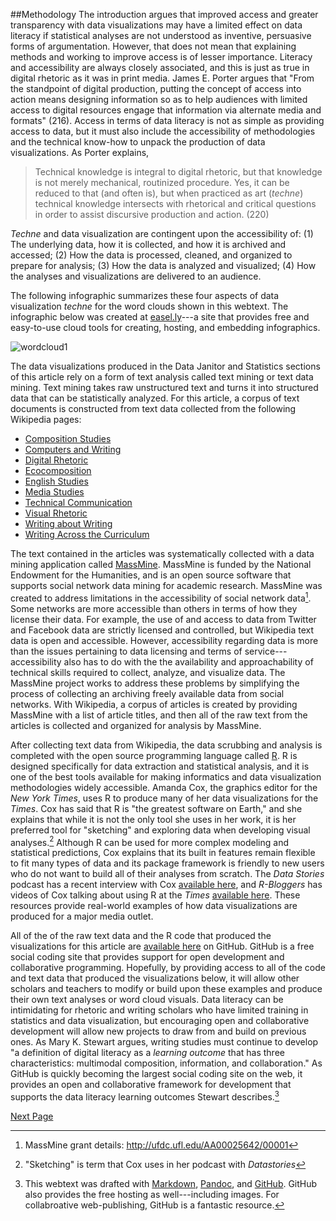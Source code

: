 ##Methodology
The introduction argues that improved access and greater transparency with data visualizations may have a limited effect on data literacy if statistical analyses are not understood as inventive, persuasive forms of argumentation. However, that does not mean that explaining methods and working to improve access is of lesser importance. Literacy and accessibility are always closely associated, and this is just as true in digital rhetoric as it was in print media. James E. Porter argues that "From the standpoint of digital production, putting the concept of access into action means designing information so as to help audiences with limited access to digital resources engage that information via alternate media and formats" (216). Access in terms of data literacy is not as simple as providing access to data, but it must also include the accessibility of methodologies and the technical know-how to unpack the production of data visualizations. As Porter explains, 

> Technical knowledge is integral to digital rhetoric, but that knowledge is not merely 
> mechanical, routinized procedure. Yes, it can be reduced to that (and often is), but when 
> practiced as art (*techne*) technical knowledge intersects with rhetorical and critical 
> questions in order to assist discursive production and action. (220)

*Techne* and data visualization are contingent upon the accessibility of: (1) The underlying data, how it is collected, and how it is archived and accessed; (2) How the data is processed, cleaned, and organized to prepare for analysis; (3) How the data is analyzed and visualized; (4) How the analyses and visualizations are delivered to an audience. 

The following infographic summarizes these four aspects of data visualization *techne* for the word clouds shown in this webtext. The infographic below was created at [easel.ly](http://easel.ly)---a site that provides free and easy-to-use cloud tools for creating, hosting, and embedding infographics. 

<a href="https://s3.amazonaws.com/easel.ly/all_easels/832990/wordcloud1/thumb.jpg"></a><img src="https://s3.amazonaws.com/easel.ly/all_easels/832990/wordcloud1/image.jpg" alt="wordcloud1" title="easel.ly" /></a>

The data visualizations produced in the Data Janitor and Statistics sections of this article rely on a form of text analysis called text mining or text data mining. Text mining takes raw unstructured text and turns it into structured data that can be statistically analyzed. For this article, a corpus of text documents is constructed from text data collected from the following Wikipedia pages:

- [Composition Studies](https://en.wikipedia.org/wiki/Composition_studies)
- [Computers and Writing](https://en.wikipedia.org/wiki/Computers_and_writing)
- [Digital Rhetoric](https://en.wikipedia.org/wiki/Digital_rhetoric)
- [Ecocomposition](https://en.wikipedia.org/wiki/Ecocomposition)
- [English Studies](https://en.wikipedia.org/wiki/English_studies)
- [Media Studies](https://en.wikipedia.org/wiki/Media_studies)
- [Technical Communication](https://en.wikipedia.org/wiki/Technical_communication)
- [Visual Rhetoric](https://en.wikipedia.org/wiki/Visual_rhetoric)
- [Writing about Writing](https://en.wikipedia.org/wiki/Writing_about_Writing)
- [Writing Across the Curriculum](https://en.wikipedia.org/wiki/Writing_Across_the_Curriculum)

The text contained in the articles was systematically collected with a data mining application called [MassMine](http://massmine.org). MassMine is funded by the National Endowment for the Humanities, and is an open source software that supports social network data mining for academic research. MassMine was created to address limitations in the accessibility of social network data[^1]. Some networks are more accessible than others in terms of how they license their data. For example, the use of and access to data from Twitter and Facebook data are strictly licensed and controlled, but Wikipedia text data is open and accessible. However, accessibility regarding data is more than the issues pertaining to data licensing and terms of service---accessibility also has to do with the the availability and approachability of technical skills required to collect, analyze, and visualize data. The MassMine project works to address these problems by simplifying the process of collecting an archiving freely available data from social networks. With Wikipedia, a corpus of articles is created by providing MassMine with a list of article titles, and then all of the raw text from the articles is collected and organized for analysis by MassMine. 

After collecting text data from Wikipedia, the data scrubbing and analysis is completed with the open source programming language called [R](https://www.r-project.org/). R is designed specifically for data extraction and statistical analysis, and it is one of the best tools available for making informatics and data visualization methodologies widely accessible. Amanda Cox, the graphics editor for the *New York Times*, uses R to produce many of her data visualizations for the *Times*. Cox has said that R is "the greatest software on Earth," and she explains that while it is not the only tool she uses in her work, it is her preferred tool for "sketching" and exploring data when developing visual analyses.[^2] Although R can be used for more complex modeling and statistical predictions, Cox explains that its built in features remain flexible to fit many types of data and its package framework is friendly to new users who do not want to build all of their analyses from scratch. The *Data Stories* podcast has a recent interview with Cox [available here](http://datastori.es/ds-56-amanda-cox-nyt/#t=15:44.838), and *R-Bloggers* has videos of Cox talking about using R at the *Times* [available here](http://www.r-bloggers.com/amanda-cox-on-how-the-new-york-times-graphics-department-uses-r/). These resources provide real-world examples of how data visualizations are produced for a major media outlet.

All of the of the raw text data and the R code that produced the visualizations for this article are [available here](https://github.com/aabeveridge/data-janitor) on GitHub. GitHub is a free social coding site that provides support for open development and collaborative programming. Hopefully, by providing access to all of the code and text data that produced the visualizations below, it will allow other scholars and teachers to modify or build upon these examples and produce their own text analyses or word cloud visuals. Data literacy can be intimidating for rhetoric and writing scholars who have limited training in statistics and data visualization, but encouraging open and collaborative development will allow new projects to draw from and build on previous ones. As Mary K. Stewart argues, writing studies must continue to develop "a definition of digital literacy as a *learning outcome* that has three characteristics: multimodal composition, information, and collaboration." As GitHub is quickly becoming the largest social coding site on the web, it provides an open and collaborative framework for development that supports the data literacy learning outcomes Stewart describes.[^3] 

<a href="http://aaronbeveridge.com/data-janitor/janitor.html" class="myButton">Next Page</a>

[^1]: MassMine grant details: <http://ufdc.ufl.edu/AA00025642/00001>
[^2]: "Sketching" is term that Cox uses in her podcast with *Datastories*
[^3]: This webtext was drafted with [Markdown](https://en.wikipedia.org/wiki/Markdown), [Pandoc](http://pandoc.org/), and [GitHub](https://github.com/). GitHub also provides the free hosting as well---including images. For collabroative web-publishing, GitHub is a fantastic resource.
